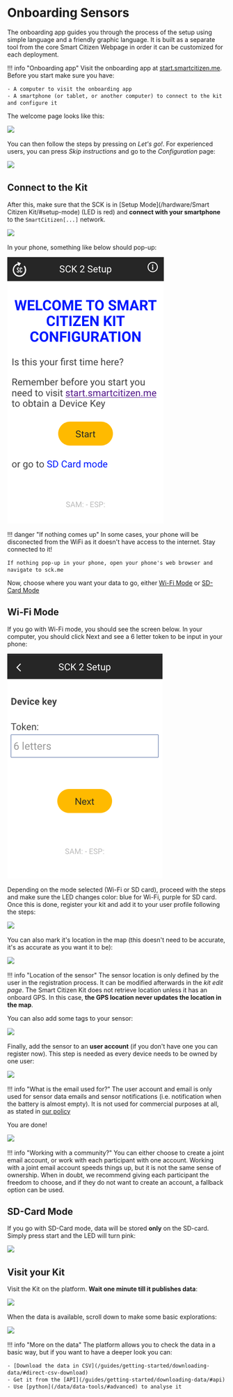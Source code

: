 # Onboarding Sensors

The onboarding app guides you through the process of the setup using simple language and a friendly graphic language. It is built as a separate tool from the core Smart Citizen Webpage in order it can be customized for each deployment.

!!! info "Onboarding app"
	Visit the onboarding app at [start.smartcitizen.me](https://start.smartcitizen.me). Before you start make sure you have:

	- A computer to visit the onboarding app
	- A smartphone (or tablet, or another computer) to connect to the kit and configure it

The welcome page looks like this:

![](/assets/images/onboarding_1.png)

You can then follow the steps by pressing on _Let's go!_. For experienced users, you can press _Skip instructions_ and go to the _Configuration_ page:

![](/assets/images/onboarding_2.png)

## Connect to the Kit

After this, make sure that the SCK is in [Setup Mode](/hardware/Smart Citizen Kit/#setup-mode) (LED is red) and **connect with your smartphone** to the `SmartCitizen[...]` network.

![](/assets/images/onboarding_3.png)

In your phone, something like below should pop-up:

![](/assets/images/phone-start.png)

!!! danger "If nothing comes up"
	In some cases, your phone will be disconected from the WiFi as it doesn't have access to the internet. Stay connected to it!

	If nothing pop-up in your phone, open your phone's web browser and navigate to sck.me

Now, choose where you want your data to go, either [Wi-Fi Mode](#wi-fi-mode) or [SD-Card Mode](#sd-card-mode)

## Wi-Fi Mode

If you go with Wi-Fi mode, you should see the screen below. In your computer, you should click Next and see a 6 letter token to be input in your phone:

![](/assets/images/token-input.png)

Depending on the mode selected (Wi-Fi or SD card), proceed with the steps and make sure the LED changes color: blue for Wi-Fi, purple for SD card. Once this is done, register your kit and add it to your user profile following the steps:

![](/assets/images/onboarding_4.png)

You can also mark it's location in the map (this doesn't need to be accurate, it's as accurate as you want it to be):

![](/assets/images/onboarding_6.png)

!!! info "Location of the sensor"
	The sensor location is only defined by the user in the registration process. It can be modified afterwards in the _kit edit page_. The Smart Citizen Kit does not retrieve location unless it has an onboard GPS. In this case, **the GPS location never updates the location in the map**.

You can also add some tags to your sensor:

![](/assets/images/onboarding_5.png)

Finally, add the sensor to an **user account** (if you don't have one you can register now). This step is needed as every device needs to be owned by one user:

![](/assets/images/onboarding_7.png)

!!! info "What is the email used for?"
	The user account and email is only used for sensor data emails and sensor notifications (i.e. notification when the battery is almost empty). It is not used for commercial purposes at all, as stated in [our policy](https://smartcitizen.me/policy)

You are done!

![](/assets/images/onboarding_8.png)

!!! info "Working with a community?"
	You can either choose to create a joint email account, or work with each participant with one account. Working with a joint email account speeds things up, but it is not the same sense of ownership. When in doubt, we recommend giving each participant the freedom to choose, and if they do not want to create an account, a fallback option can be used.

## SD-Card Mode

If you go with SD-Card mode, data will be stored **only** on the SD-card. Simply press start and the LED will turn pink:

![](TODO)

## Visit your Kit

Visit the Kit on the platform. **Wait one minute till it publishes data**:

![](/assets/images/onboarding_9.png)

When the data is available, scroll down to make some basic explorations:

![](/assets/images/onboarding_10.png)

!!! info "More on the data"
	The platform allows you to check the data in a basic way, but if you want to have a deeper look you can:

	- [Download the data in CSV](/guides/getting-started/downloading-data/#direct-csv-download)
	- Get it from the [API](/guides/getting-started/downloading-data/#api)
	- Use [python](/data/data-tools/#advanced) to analyse it
